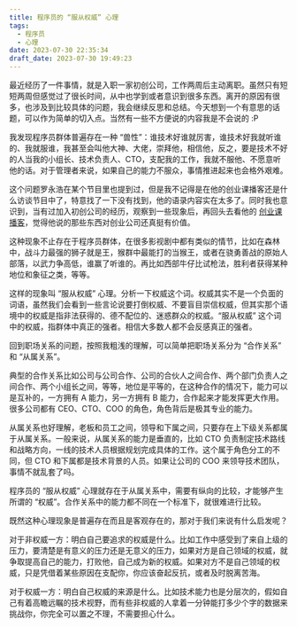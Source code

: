 ```yaml
---
title: 程序员的 “服从权威” 心理
tags:
  - 程序员
  - 心理
date: 2023-07-30 22:35:34
draft_date: 2023-07-30 19:49:23
---
```



最近经历了一件事情，就是入职一家初创公司，工作两周后主动离职。虽然只有短短两周但感觉过了很长时间，从中也学到或者意识到很多东西。离开的原因有很多，也涉及到比较具体的问题，我会继续反思和总结。今天想到一个有意思的话题，可以作为简单的切入点。当然有一些不方便说的内容我是不会说的 :P

我发现程序员群体普遍存在一种 “兽性”：谁技术好谁就厉害，谁技术好我就听谁的、我就服谁，我甚至会叫他大神、大佬，崇拜他，相信他，反之，要是技术不好的人当我的小组长、技术负责人、CTO，支配我的工作，我就不服他、不愿意听他的话。对于管理者来说，如果自己的能力不服众，事情推进起来也会格外艰难。

这个问题罗永浩在某个节目里也提到过，但是我不记得是在他的创业课播客还是什么访谈节目中了，特意找了一下没有找到，他的语录内容实在太多了。同时我也意识到，当有过加入初创公司的经历，观察到一些现象后，再回头去看他的 [创业课播客](https://www.youtube.com/@zhuangyuanli/videos)，觉得他说的那些东西对创业公司还真挺有价值。

这种现象不止存在于程序员群体，在很多影视剧中都有类似的情节，比如在森林中，战斗力最强的狮子就是王，猴群中最能打的当猴王，或者在骁勇善战的原始人部落，以武力争高低，谁赢了听谁的。再比如西部牛仔比试枪法，胜利者获得某种地位和象征之类，等等。

这样的现象叫 “服从权威” 心理。分析一下权威这个词。权威其实不是一个负面的词语，虽然我们会看到一些言论说要打倒权威、不要盲目崇信权威，但其实那个语境中的权威是指非法获得的、德不配位的、迷惑群众的权威。“服从权威” 这个词中的权威，指群体中真正的强者。相信大多数人都不会反感真正的强者。

回到职场关系的问题，按照我粗浅的理解，可以简单把职场关系分为 “合作关系” 和 “从属关系”。

典型的合作关系比如公司与公司合作、公司的合伙人之间合作、两个部门负责人之间合作、两个小组长之间，等等，地位是平等的，在这种合作的情况下，能力可以是互补的，一方拥有 A 能力，另一方拥有 B 能力，合作起来才能发挥更大作用。很多公司都有 CEO、CTO、COO 的角色，角色背后是极其专业的能力。

从属关系也好理解，老板和员工之间，领导和下属之间，只要存在上下级关系都属于从属关系。一般来说，从属关系的能力是垂直的，比如 CTO 负责制定技术路线和战略方向，一线的技术人员根据规划完成具体的工作。这个属于角色分工的不同，但 CTO 和下属都是技术背景的人员。如果让公司的 COO 来领导技术团队，事情不就乱套了吗。

程序员的 “服从权威” 心理就存在于从属关系中，需要有纵向的比较，才能够产生所谓的 “权威”。合作关系中的能力都不同在一个标准下，就很难进行比较。

既然这种心理现象是普遍存在而且是客观存在的，那对于我们来说有什么启发呢？

对于非权威一方：明白自己要追求的权威是什么。比如工作中感受到了来自上级的压力，要清楚是有意义的压力还是无意义的压力，如果对方是自己领域的权威，就争取提高自己的能力，打败他，自己成为新的权威。如果对方不是自己领域的权威，只是凭借着某些原因在支配你，你应该奋起反抗，或者及时脱离苦海。

对于权威一方：明白自己权威的来源是什么。比如技术能力也是分层次的，假如自己有着高瞻远瞩的技术视野，而有些非权威的人拿着一分钟能打多少个字的数据来挑战你，你完全可以置之不理，不需要担心什么。


